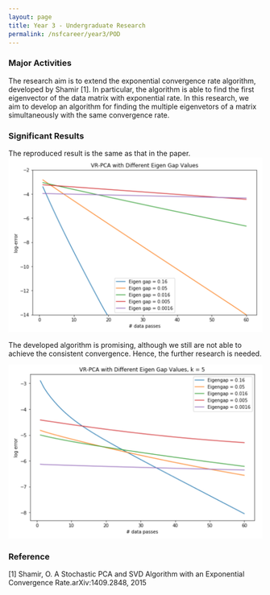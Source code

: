 ```yaml
---
layout: page
title: Year 3 - Undergraduate Research
permalink: /nsfcareer/year3/POD
---
```


### Major Activities 
The research aim is to extend the exponential convergence rate algorithm, developed by Shamir [1]. In particular, the algorithm is able to find the first eigenvector of the data matrix with exponential rate. In this research, we aim to develop an algorithm for finding the multiple eigenvetors of a matrix simultaneously with the same convergence rate.

### Significant Results
The reproduced result is the same as that in the paper.
![image](/assets/figures/under_graduate_figures/plot1.png)


The developed algorithm is promising, although we still are not able to achieve the consistent convergence. Hence, the further research is needed.

![image](/assets/figures/under_graduate_figures/plot3_2.png)

### Reference
[1] Shamir, O. A Stochastic PCA and SVD Algorithm with an Exponential Convergence Rate.arXiv:1409.2848, 2015
